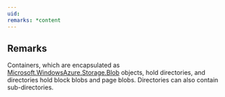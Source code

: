 ```yaml
---
uid: 
remarks: *content
---
```

## Remarks  
 Containers, which are encapsulated as [Microsoft.WindowsAzure.Storage.Blob](assetId:///N:Microsoft.WindowsAzure.Storage.Blob?qualifyHint=False&autoUpgrade=True) objects, hold directories, and directories hold block blobs and page blobs. Directories can also contain sub-directories.